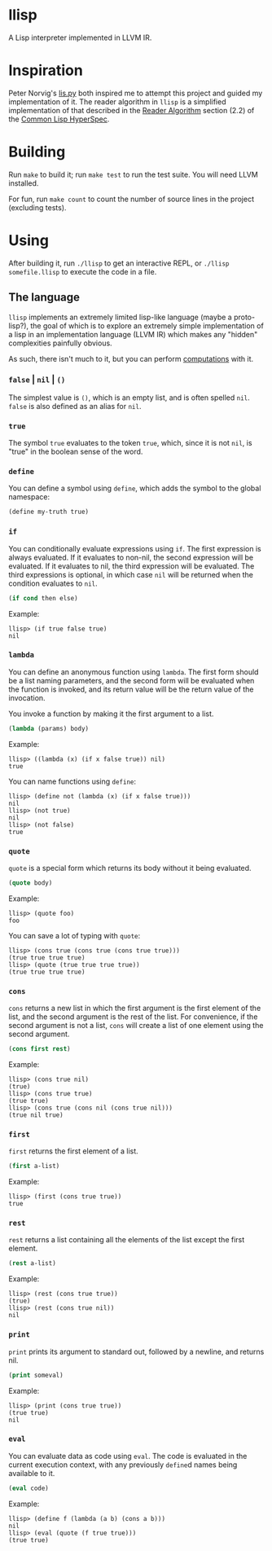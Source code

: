 llisp
=====

A Lisp interpreter implemented in LLVM IR.

# Inspiration #

Peter Norvig's [lis.py](http://norvig.com/lispy.html) both inspired me
to attempt this project and guided my implementation of it. The reader
algorithm in `llisp` is a simplified implementation of that described
in the
[Reader Algorithm](http://www.lispworks.com/documentation/lw70/CLHS/Body/02_b.htm)
section (2.2) of the [Common Lisp HyperSpec](http://www.lispworks.com/documentation/lw70/CLHS/Front/index.htm).

# Building #

Run `make` to build it; run `make test` to run the test suite. You
will need LLVM installed.

For fun, run `make count` to count the number of source lines in the
project (excluding tests).

# Using #

After building it, run `./llisp` to get an interactive REPL, or
`./llisp somefile.llisp` to execute the code in a file.

## The language ##

`llisp` implements an extremely limited lisp-like language (maybe a
proto-lisp?), the goal of which is to explore an extremely simple
implementation of a lisp in an implementation language (LLVM IR) which
makes any "hidden" complexities painfully obvious.

As such, there isn't much to it, but you can perform
[computations](math.llisp) with it.

### `false` | `nil` | `()` ###

The simplest value is `()`, which is an empty list, and is often
spelled `nil`. `false` is also defined as an alias for `nil`.

### `true` ###

The symbol `true` evaluates to the token `true`, which, since it is
not `nil`, is "true" in the boolean sense of the word.

### `define` ###

You can define a symbol using `define`, which adds the symbol to the
global namespace:

```lisp
(define my-truth true)
```

### `if` ###

You can conditionally evaluate expressions using `if`. The first
expression is always evaluated. If it evaluates to non-nil, the second
expression will be evaluated. If it evaluates to nil, the third
expression will be evaluated. The third expressions is optional, in
which case `nil` will be returned when the condition evaluates to
`nil`.

```lisp
(if cond then else)
```

Example:

```
llisp> (if true false true)
nil
```

### `lambda` ###

You can define an anonymous function using `lambda`. The first
form should be a list naming parameters, and the second form will be
evaluated when the function is invoked, and its return value will be
the return value of the invocation.

You invoke a function by making it the first argument to a list.

```lisp
(lambda (params) body)
```

Example:

```
llisp> ((lambda (x) (if x false true)) nil)
true
```

You can name functions using `define`:

```
llisp> (define not (lambda (x) (if x false true)))
nil
llisp> (not true)
nil
llisp> (not false)
true
```

### `quote` ###

`quote` is a special form which returns its body without it being
evaluated.

```lisp
(quote body)
```

Example:

```
llisp> (quote foo)
foo
```

You can save a lot of typing with `quote`:

```
llisp> (cons true (cons true (cons true true)))
(true true true true)
llisp> (quote (true true true true))
(true true true true)
```

### `cons` ###

`cons` returns a new list in which the first argument is the first
element of the list, and the second argument is the rest of the
list. For convenience, if the second argument is not a list, `cons`
will create a list of one element using the second argument.

```lisp
(cons first rest)
```

Example:

```
llisp> (cons true nil)
(true)
llisp> (cons true true)
(true true)
llisp> (cons true (cons nil (cons true nil)))
(true nil true)
```

### `first` ###

`first` returns the first element of a list.

```lisp
(first a-list)
```

Example:

```
llisp> (first (cons true true))
true
```

### `rest` ###

`rest` returns a list containing all the elements of the list except
the first element.

```lisp
(rest a-list)
```

Example:

```
llisp> (rest (cons true true))
(true)
llisp> (rest (cons true nil))
nil
```

### `print` ###

`print` prints its argument to standard out, followed by a newline,
and returns nil.

```lisp
(print someval)
```

Example:

```
llisp> (print (cons true true))
(true true)
nil
```

### `eval` ###

You can evaluate data as code using `eval`. The code is evaluated in
the current execution context, with any previously `define`d names
being available to it.

```lisp
(eval code)
```

Example:

```
llisp> (define f (lambda (a b) (cons a b)))
nil
llisp> (eval (quote (f true true)))
(true true)
```

